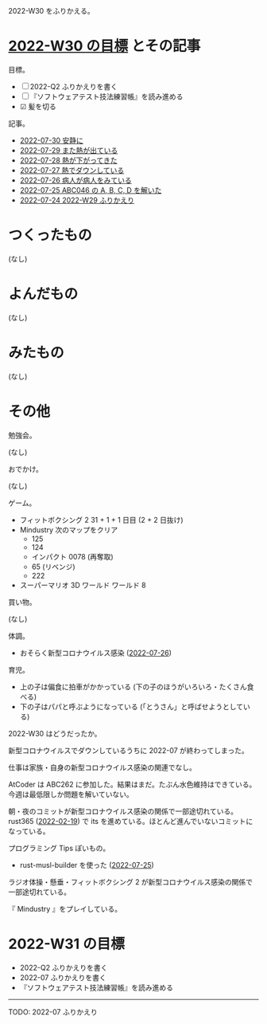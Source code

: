 2022-W30 をふりかえる。

# [2022-W30 の目標][2022-07-24] とその記事

目標。

- ☐ 2022-Q2 ふりかえりを書く
- ☐ 『ソフトウェアテスト技法練習帳』を読み進める
- ☑ 髪を切る

記事。

- [2022-07-30 安静に][2022-07-30]
- [2022-07-29 また熱が出ている][2022-07-29]
- [2022-07-28 熱が下がってきた][2022-07-28]
- [2022-07-27 熱でダウンしている][2022-07-27]
- [2022-07-26 病人が病人をみている][2022-07-26]
- [2022-07-25 ABC046 の A, B, C, D を解いた][2022-07-25]
- [2022-07-24 2022-W29 ふりかえり][2022-07-24]

# つくったもの

(なし)

# よんだもの

(なし)

# みたもの

(なし)

# その他

勉強会。

(なし)

おでかけ。

(なし)

ゲーム。

- フィットボクシング 2 31 + 1 + 1 日目 (2 + 2 日抜け)
- Mindustry 次のマップをクリア
  - 125
  - 124
  - インパクト 0078 (再奪取)
  - 65 (リベンジ)
  - 222
- スーパーマリオ 3D ワールド ワールド 8

買い物。

(なし)

体調。

- おそらく新型コロナウイルス感染 ([2022-07-26])

育児。

- 上の子は偏食に拍車がかかっている (下の子のほうがいろいろ・たくさん食べる)
- 下の子はパパと呼ぶようになっている (「とうさん」と呼ばせようとしている)

2022-W30 はどうだったか。

新型コロナウイルスでダウンしているうちに 2022-07 が終わってしまった。

仕事は家族・自身の新型コロナウイルス感染の関連でなし。

AtCoder は ABC262 に参加した。結果はまだ。たぶん水色維持はできている。今週は最低限しか問題を解いていない。

朝・夜のコミットが新型コロナウイルス感染の関係で一部途切れている。 rust365 ([2022-02-19]) で its を進めている。ほとんど進んでいないコミットになっている。

プログラミング Tips ぽいもの。

- rust-musl-builder を使った ([2022-07-25])

ラジオ体操・懸垂・フィットボクシング 2 が新型コロナウイルス感染の関係で一部途切れている。

『 Mindustry 』をプレイしている。

# 2022-W31 の目標

- 2022-Q2 ふりかえりを書く
- 2022-07 ふりかえりを書く
- 『ソフトウェアテスト技法練習帳』を読み進める

---

TODO: 2022-07 ふりかえり

[2022-02-19]: https://blog.bouzuya.net/2022/02/19/
[2022-07-24]: https://blog.bouzuya.net/2022/07/24/
[2022-07-25]: https://blog.bouzuya.net/2022/07/25/
[2022-07-26]: https://blog.bouzuya.net/2022/07/26/
[2022-07-27]: https://blog.bouzuya.net/2022/07/27/
[2022-07-28]: https://blog.bouzuya.net/2022/07/28/
[2022-07-29]: https://blog.bouzuya.net/2022/07/29/
[2022-07-30]: https://blog.bouzuya.net/2022/07/30/
